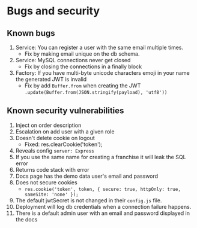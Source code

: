 # Bugs and security

## Known bugs

1. Service: You can register a user with the same email multiple times.
   - Fix by making email unique on the db schema.
1. Service: MySQL connections never get closed
   - Fix by closing the connections in a finally block
1. Factory: If you have multi-byte unicode characters emoji in your name the generated JWT is invalid
   - Fix by add `Buffer.from` when creating the JWT `.update(Buffer.from(JSON.stringify(payload), 'utf8'))`

## Known security vulnerabilities

1. Inject on order description
1. Escalation on add user with a given role
1. Doesn't delete cookie on logout
   - Fixed: res.clearCookie('token');
1. Reveals config `server: Express`
1. If you use the same name for creating a franchise it will leak the SQL error
1. Returns code stack with error
1. Docs page has the demo data user's email and password
1. Does not secure cookies
   - `res.cookie('token', token, { secure: true, httpOnly: true, sameSite: 'none' });`
1. The default jwtSecret is not changed in their `config.js` file.
1. Deployment will log db credentials when a connection failure happens.
1. There is a default admin user with an email and password displayed in the docs
